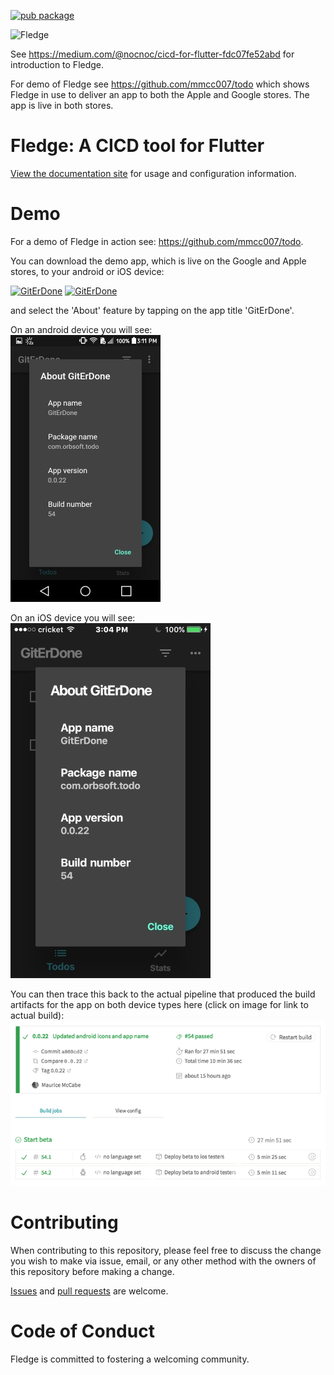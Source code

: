 [![pub package](https://img.shields.io/pub/v/fledge.svg)](https://pub.dartlang.org/packages/fledge)

<img src="https://upload.wikimedia.org/wikipedia/commons/1/15/Passarinho-azul-02.png" width="30%" title="Fledge" alt="Fledge">

See https://medium.com/@nocnoc/cicd-for-flutter-fdc07fe52abd for introduction to Fledge.

For demo of Fledge see https://github.com/mmcc007/todo which shows 
Fledge in use to deliver an app to both the Apple and Google stores. The app is live in both stores.

# Fledge: A CICD tool for Flutter

[View the documentation site](https://mmcc007.github.io/fledge/) for usage and configuration information.

# Demo
For a demo of Fledge in action see: https://github.com/mmcc007/todo. 

You can download the demo app, which is live on the Google and Apple stores, to your android or iOS device:

[![GitErDone](https://play.google.com/intl/en_us/badges/images/badge_new.png)](https://play.google.com/store/apps/details?id=com.orbsoft.todo)
[![GitErDone](https://linkmaker.itunes.apple.com/en-us/badge-lrg.svg?releaseDate=2019-02-15&kind=iossoftware)](https://itunes.apple.com/us/app/giterdone/id1450240301)
 
 and select the 'About' feature by tapping on the app title 'GitErDone'. 
 
 On an android device you will see:  
 ![android screenshot](./art/android_screenshot.png)
 
 On an iOS device you will see:  
 ![ios screenshot](./art/ios_screenshot.png)
 
 You can then trace this back to the actual pipeline that produced the build artifacts for the app on both device types here (click on image for link to actual build):  
 [![fledge pipeline](./art/fledge_pipeline.png)](https://travis-ci.org/mmcc007/todo/builds/493633473)
 
# Contributing

When contributing to this repository, please feel free to discuss the change you wish to make via issue,
email, or any other method with the owners of this repository before making a change.

[Issues](https://github.com/mmcc007/screenshots/issues) and [pull requests](https://github.com/mmcc007/screenshots/pulls) are welcome.

# Code of Conduct

Fledge is committed to fostering a welcoming community.